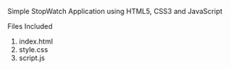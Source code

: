 Simple StopWatch Application using HTML5, CSS3 and JavaScript

Files Included

1. index.html
2. style.css
3. script.js
